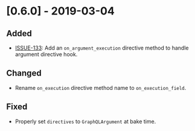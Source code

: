 # [0.6.0] - 2019-03-04

## Added

- [ISSUE-133](https://github.com/tartiflette/tartiflette/issues/133): Add an `on_argument_execution` directive method to handle argument directive hook.

## Changed

- Rename `on_execution` directive method name to `on_execution_field`.

## Fixed

- Properly set `directives` to `GraphQLArgument` at bake time.

